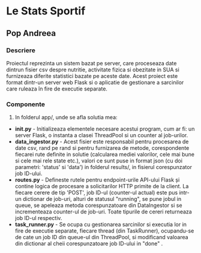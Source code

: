 # Le Stats Sportif
## Pop Andreea


### Descriere
Proiectul reprezinta un sistem bazat pe server, care proceseaza date dintrun fisier csv despre nutritie, activitate fizica si obezitate in SUA si furnizeaza diferite statistici bazate pe aceste date. Acest proiect este format dintr-un server web Flask si o aplicatie de gestionare a sarcinilor care ruleaza în fire de executie separate.


### Componente

1. In folderul app/, unde se afla solutia mea:
  * **__init__.py** - Initializeaza elementele necesare acestui program, cum ar fi: un server Flask, o instanta a clasei ThreadPool si un counter al job-urilor.
  * **data_ingestor.py** - Acest fisier este responsabil pentru procesarea de date csv, rand pe rand si pentru furnizarea de metode, corespondente fiecarei rute definite in solutie (calcularea mediei valorilor, cele mai bune si cele mai rele state etc.), valori ce sunt puse in format json (cu doi parametri: 'status' si 'data') in folderul results/, in fisierul corespunzator job ID-ului.
  * **routes.py** - Defineste rutele pentru endpoint-urile API-ului Flask și contine logica de procesare a solicitarilor HTTP primite de la client. La fiecare cerere de tip 'POST', job ID-ul (counter-ul actual) este pus intr-un dictionar de job-uri, alturi de statusul "running", se pune jobul in queue, se apeleaza metoda corespunzatoare din DataIngestor si se incrementeaza counter-ul de job-uri. Toate tipurile de cereri returneaza job ID-ul respectiv.
  * **task_runner.py** - Se ocupa cu gestionarea sarcinilor si executia lor in fire de executie separate, fiecare thread (din TaskRunner), ocupandu-se de cate un job ID din queue-ul din ThreadPool, si modificand valoarea din dictionar al cheii corespunzatoare job ID-ului in "done"
.

